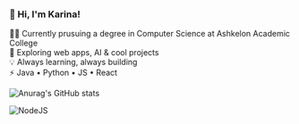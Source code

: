 ### 👋 Hi, I'm Karina! <br/>

👩‍💻 Currently prusuing a degree in Computer Science at Ashkelon Academic College <br/>
🚀 Exploring web apps, AI & cool projects <br/>
💡 Always learning, always building <br/>
⚡ Java • Python • JS • React


![Anurag's GitHub stats](https://github-readme-stats.vercel.app/api?username=karinak2001&show_icons=true&theme=cobalt)

![NodeJS](https://img.shields.io/badge/node.js-6DA55F?style=for-the-badge&logo=node.js&logoColor=white)

